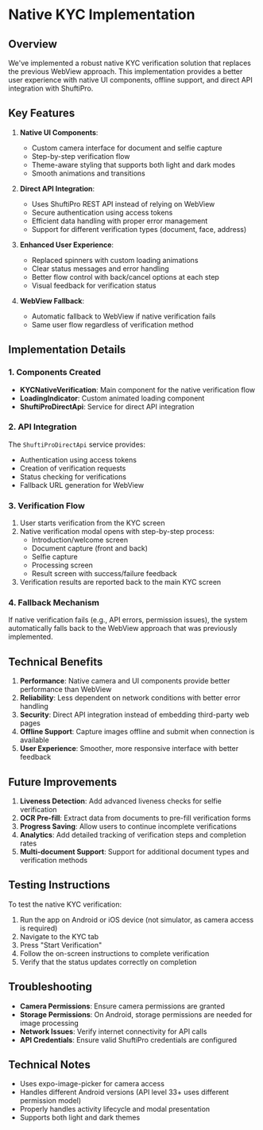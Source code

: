 # Native KYC Implementation

## Overview

We've implemented a robust native KYC verification solution that replaces the previous WebView approach. This implementation provides a better user experience with native UI components, offline support, and direct API integration with ShuftiPro.

## Key Features

1. **Native UI Components**: 
   - Custom camera interface for document and selfie capture
   - Step-by-step verification flow
   - Theme-aware styling that supports both light and dark modes
   - Smooth animations and transitions

2. **Direct API Integration**:
   - Uses ShuftiPro REST API instead of relying on WebView
   - Secure authentication using access tokens
   - Efficient data handling with proper error management
   - Support for different verification types (document, face, address)

3. **Enhanced User Experience**:
   - Replaced spinners with custom loading animations
   - Clear status messages and error handling
   - Better flow control with back/cancel options at each step
   - Visual feedback for verification status

4. **WebView Fallback**:
   - Automatic fallback to WebView if native verification fails
   - Same user flow regardless of verification method

## Implementation Details

### 1. Components Created

- **KYCNativeVerification**: Main component for the native verification flow
- **LoadingIndicator**: Custom animated loading component
- **ShuftiProDirectApi**: Service for direct API integration

### 2. API Integration

The `ShuftiProDirectApi` service provides:
- Authentication using access tokens
- Creation of verification requests
- Status checking for verifications
- Fallback URL generation for WebView

### 3. Verification Flow

1. User starts verification from the KYC screen
2. Native verification modal opens with step-by-step process:
   - Introduction/welcome screen
   - Document capture (front and back)
   - Selfie capture
   - Processing screen
   - Result screen with success/failure feedback
3. Verification results are reported back to the main KYC screen

### 4. Fallback Mechanism

If native verification fails (e.g., API errors, permission issues), the system automatically falls back to the WebView approach that was previously implemented.

## Technical Benefits

1. **Performance**: Native camera and UI components provide better performance than WebView
2. **Reliability**: Less dependent on network conditions with better error handling
3. **Security**: Direct API integration instead of embedding third-party web pages
4. **Offline Support**: Capture images offline and submit when connection is available
5. **User Experience**: Smoother, more responsive interface with better feedback

## Future Improvements

1. **Liveness Detection**: Add advanced liveness checks for selfie verification
2. **OCR Pre-fill**: Extract data from documents to pre-fill verification forms
3. **Progress Saving**: Allow users to continue incomplete verifications
4. **Analytics**: Add detailed tracking of verification steps and completion rates
5. **Multi-document Support**: Support for additional document types and verification methods

## Testing Instructions

To test the native KYC verification:

1. Run the app on Android or iOS device (not simulator, as camera access is required)
2. Navigate to the KYC tab
3. Press "Start Verification" 
4. Follow the on-screen instructions to complete verification
5. Verify that the status updates correctly on completion

## Troubleshooting

- **Camera Permissions**: Ensure camera permissions are granted
- **Storage Permissions**: On Android, storage permissions are needed for image processing
- **Network Issues**: Verify internet connectivity for API calls
- **API Credentials**: Ensure valid ShuftiPro credentials are configured

## Technical Notes

- Uses expo-image-picker for camera access
- Handles different Android versions (API level 33+ uses different permission model)
- Properly handles activity lifecycle and modal presentation
- Supports both light and dark themes